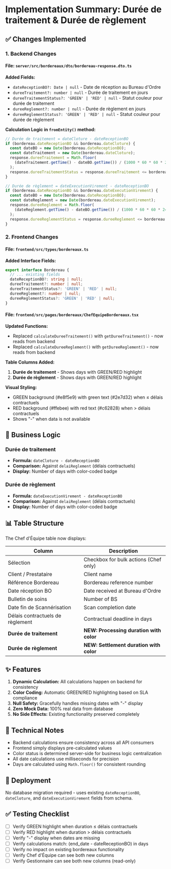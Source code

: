 # Implementation Summary: Durée de traitement & Durée de règlement

## ✅ Changes Implemented

### 1. Backend Changes

#### File: `server/src/bordereaux/dto/bordereau-response.dto.ts`

**Added Fields:**
- `dateReceptionBO?: Date | null` - Date de réception au Bureau d'Ordre
- `dureeTraitement?: number | null` - Durée de traitement en jours
- `dureeTraitementStatus?: 'GREEN' | 'RED' | null` - Statut couleur pour durée de traitement
- `dureeReglement?: number | null` - Durée de règlement en jours
- `dureeReglementStatus?: 'GREEN' | 'RED' | null` - Statut couleur pour durée de règlement

**Calculation Logic in `fromEntity()` method:**

```typescript
// Durée de traitement = dateCloture - dateReceptionBO
if (bordereau.dateReceptionBO && bordereau.dateCloture) {
  const dateBO = new Date(bordereau.dateReceptionBO);
  const dateTraitement = new Date(bordereau.dateCloture);
  response.dureeTraitement = Math.floor(
    (dateTraitement.getTime() - dateBO.getTime()) / (1000 * 60 * 60 * 24)
  );
  response.dureeTraitementStatus = response.dureeTraitement <= bordereau.delaiReglement ? 'GREEN' : 'RED';
}

// Durée de règlement = dateExecutionVirement - dateReceptionBO
if (bordereau.dateReceptionBO && bordereau.dateExecutionVirement) {
  const dateBO = new Date(bordereau.dateReceptionBO);
  const dateReglement = new Date(bordereau.dateExecutionVirement);
  response.dureeReglement = Math.floor(
    (dateReglement.getTime() - dateBO.getTime()) / (1000 * 60 * 60 * 24)
  );
  response.dureeReglementStatus = response.dureeReglement <= bordereau.delaiReglement ? 'GREEN' : 'RED';
}
```

### 2. Frontend Changes

#### File: `frontend/src/types/bordereaux.ts`

**Added Interface Fields:**
```typescript
export interface Bordereau {
  // ... existing fields
  dateReceptionBO?: string | null;
  dureeTraitement?: number | null;
  dureeTraitementStatus?: 'GREEN' | 'RED' | null;
  dureeReglement?: number | null;
  dureeReglementStatus?: 'GREEN' | 'RED' | null;
}
```

#### File: `frontend/src/pages/bordereaux/ChefEquipeBordereaux.tsx`

**Updated Functions:**
- Replaced `calculateDureeTraitement()` with `getDureeTraitement()` - now reads from backend
- Replaced `calculateDureeReglement()` with `getDureeReglement()` - now reads from backend

**Table Columns Added:**
1. **Durée de traitement** - Shows days with GREEN/RED highlight
2. **Durée de règlement** - Shows days with GREEN/RED highlight

**Visual Styling:**
- GREEN background (#e8f5e9) with green text (#2e7d32) when ≤ délais contractuels
- RED background (#ffebee) with red text (#c62828) when > délais contractuels
- Shows "-" when data is not available

## 🎯 Business Logic

### Durée de traitement
- **Formula:** `dateCloture - dateReceptionBO`
- **Comparison:** Against `delaiReglement` (délais contractuels)
- **Display:** Number of days with color-coded badge

### Durée de règlement
- **Formula:** `dateExecutionVirement - dateReceptionBO`
- **Comparison:** Against `delaiReglement` (délais contractuels)
- **Display:** Number of days with color-coded badge

## 📊 Table Structure

The Chef d'Équipe table now displays:

| Column | Description |
|--------|-------------|
| Sélection | Checkbox for bulk actions (Chef only) |
| Client / Prestataire | Client name |
| Référence Bordereau | Bordereau reference number |
| Date réception BO | Date received at Bureau d'Ordre |
| Bulletin de soins | Number of BS |
| Date fin de Scannérisation | Scan completion date |
| Délais contractuels de règlement | Contractual deadline in days |
| **Durée de traitement** | **NEW: Processing duration with color** |
| **Durée de règlement** | **NEW: Settlement duration with color** |

## ✨ Features

1. **Dynamic Calculation:** All calculations happen on backend for consistency
2. **Color Coding:** Automatic GREEN/RED highlighting based on SLA compliance
3. **Null Safety:** Gracefully handles missing dates with "-" display
4. **Zero Mock Data:** 100% real data from database
5. **No Side Effects:** Existing functionality preserved completely

## 🔧 Technical Notes

- Backend calculations ensure consistency across all API consumers
- Frontend simply displays pre-calculated values
- Color status is determined server-side for business logic centralization
- All date calculations use milliseconds for precision
- Days are calculated using `Math.floor()` for consistent rounding

## 🚀 Deployment

No database migration required - uses existing `dateReceptionBO`, `dateCloture`, and `dateExecutionVirement` fields from schema.

## ✅ Testing Checklist

- [ ] Verify GREEN highlight when duration ≤ délais contractuels
- [ ] Verify RED highlight when duration > délais contractuels
- [ ] Verify "-" display when dates are missing
- [ ] Verify calculations match: (end_date - dateReceptionBO) in days
- [ ] Verify no impact on existing bordereaux functionality
- [ ] Verify Chef d'Équipe can see both new columns
- [ ] Verify Gestionnaire can see both new columns (read-only)
